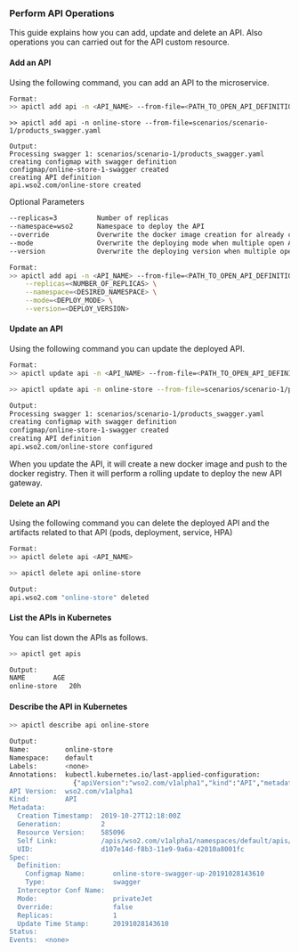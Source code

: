 ### Perform API Operations

This guide explains how you can add, update and delete an API. Also operations you can carried out for the API custom resource.

#### Add an API

Using the following command, you can add an API to the microservice.

```sh
Format:
>> apictl add api -n <API_NAME> --from-file=<PATH_TO_OPEN_API_DEFINITION_1>
```

```
>> apictl add api -n online-store --from-file=scenarios/scenario-1/products_swagger.yaml

Output:
Processing swagger 1: scenarios/scenario-1/products_swagger.yaml
creating configmap with swagger definition
configmap/online-store-1-swagger created
creating API definition
api.wso2.com/online-store created
```

Optional Parameters

```sh
--replicas=3          Number of replicas
--namespace=wso2      Namespace to deploy the API
--override      	  Overwrite the docker image creation for already created docker image
--mode                Overwrite the deploying mode when multiple open API definitions provided. Available modes: privateJet, sidecar
--version             Overwrite the deploying version when multiple open API definitions provided

Format:
>> apictl add api -n <API_NAME> --from-file=<PATH_TO_OPEN_API_DEFINITION_1> --from-file=<PATH_TO_API_INIT_PROJECT_1> ... \
    --replicas=<NUMBER_OF_REPLICAS> \
    --namespace=<DESIRED_NAMESPACE> \
    --mode=<DEPLOY_MODE> \
    --version=<DEPLOY_VERSION>
```

#### Update an API

Using the following command you can update the deployed API.

```sh
Format:
>> apictl update api -n <API_NAME> --from-file=<PATH_TO_OPEN_API_DEFINITION_1>

>> apictl update api -n online-store --from-file=scenarios/scenario-1/products_swagger.yaml

Output:
Processing swagger 1: scenarios/scenario-1/products_swagger.yaml
creating configmap with swagger definition
configmap/online-store-1-swagger created
creating API definition
api.wso2.com/online-store configured
```

When you update the API, it will create a new docker image and push to the docker registry. Then it will perform a rolling update to deploy the new API gateway.

#### Delete an API

Using the following command you can delete the deployed API and the artifacts related to that API (pods, deployment, service, HPA)

```sh
Format:
>> apictl delete api <API_NAME>

>> apictl delete api online-store

Output:
api.wso2.com "online-store" deleted
```

#### List the APIs in Kubernetes

You can list down the APIs as follows.
```sh
>> apictl get apis

Output:
NAME       AGE
online-store   20h
```

#### Describe the API in Kubernetes

```sh
>> apictl describe api online-store

Output:
Name:         online-store
Namespace:    default
Labels:       <none>
Annotations:  kubectl.kubernetes.io/last-applied-configuration:
                {"apiVersion":"wso2.com/v1alpha1","kind":"API","metadata":{"annotations":{},"creationTimestamp":null,"name":"online-store","namespace":"defaul...
API Version:  wso2.com/v1alpha1
Kind:         API
Metadata:
  Creation Timestamp:  2019-10-27T12:18:00Z
  Generation:          2
  Resource Version:    585096
  Self Link:           /apis/wso2.com/v1alpha1/namespaces/default/apis/online-store
  UID:                 d107e14d-f8b3-11e9-9a6a-42010a8001fc
Spec:
  Definition:
    Configmap Name:       online-store-swagger-up-20191028143610
    Type:                 swagger
  Interceptor Conf Name:
  Mode:                   privateJet
  Override:               false
  Replicas:               1
  Update Time Stamp:      20191028143610
Status:
Events:  <none>
```
